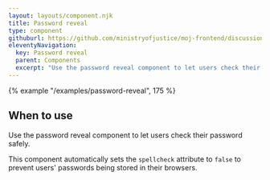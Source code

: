 ```yaml
---
layout: layouts/component.njk
title: Password reveal
type: component
githuburl: https://github.com/ministryofjustice/moj-frontend/discussions/709
eleventyNavigation:
  key: Password reveal
  parent: Components
  excerpt: "Use the password reveal component to let users check their password safely."
---
```


{% example "/examples/password-reveal", 175 %}

## When to use

Use the password reveal component to let users check their password safely.

This component automatically sets the `spellcheck` attribute to `false` to prevent users' passwords being stored in their browsers.
